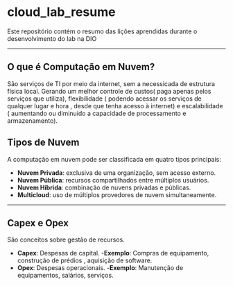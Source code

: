 # cloud_lab_resume
Este repositório contém o resumo das lições aprendidas durante o desenvolvimento do lab na DIO

---


## O que é Computação em Nuvem?
  São serviços de TI por meio da internet, sem a necessicada de estrutura física local. Gerando um melhor controle de custos( paga apenas pelos serviços que utiliza),
  flexibilidade ( podendo acessar os serviços de qualquer lugar e hora , desde que tenha acesso à internet) e escalabilidade ( aumentando ou diminuido a capacidade de   processamento e armazenamento).
## Tipos de Nuvem
  A computação em nuvem pode ser classificada em quatro tipos principais:
- **Nuvem Privada**: exclusiva de uma organização, sem acesso externo.
- **Nuvem Pública**: recursos compartilhados entre múltiplos usuários.
- **Nuvem Híbrida**: combinação de nuvens privadas e públicas.
- **Multicloud**: uso de múltiplos provedores de nuvem simultaneamente.

---

## Capex e Opex
  São conceitos sobre gestão de recursos.
- **Capex**: Despesas de capital.
    -**Exemplo**: Compras de equipamento, construção de prédios , aquisição de software.
- **Opex**: Despesas operacionais.
    -**Exemplo**: Manutenção de equipamentos, salários, serviços. 
 

